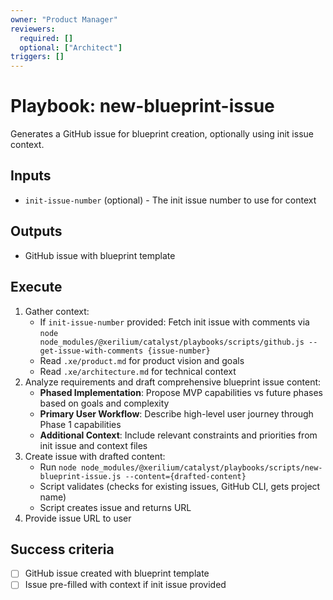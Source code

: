 ```yaml
---
owner: "Product Manager"
reviewers:
  required: []
  optional: ["Architect"]
triggers: []
---
```


# Playbook: new-blueprint-issue

Generates a GitHub issue for blueprint creation, optionally using init issue context.

## Inputs

- `init-issue-number` (optional) - The init issue number to use for context

## Outputs

- GitHub issue with blueprint template

## Execute

1. Gather context:
   - If `init-issue-number` provided: Fetch init issue with comments via `node node_modules/@xerilium/catalyst/playbooks/scripts/github.js --get-issue-with-comments {issue-number}`
   - Read `.xe/product.md` for product vision and goals
   - Read `.xe/architecture.md` for technical context
2. Analyze requirements and draft comprehensive blueprint issue content:
   - **Phased Implementation**: Propose MVP capabilities vs future phases based on goals and complexity
   - **Primary User Workflow**: Describe high-level user journey through Phase 1 capabilities
   - **Additional Context**: Include relevant constraints and priorities from init issue and context files
3. Create issue with drafted content:
   - Run `node node_modules/@xerilium/catalyst/playbooks/scripts/new-blueprint-issue.js --content={drafted-content}`
   - Script validates (checks for existing issues, GitHub CLI, gets project name)
   - Script creates issue and returns URL
4. Provide issue URL to user

## Success criteria

- [ ] GitHub issue created with blueprint template
- [ ] Issue pre-filled with context if init issue provided
